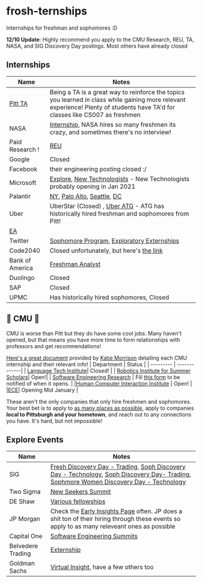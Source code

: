 # frosh-ternships
Internships for freshman and sophomores :D

**12/10 Update**: Highly recommend you apply to the CMU Research, REU, TA, NASA, and SIG Discovery Day postings. Most others have already closed


## Internships
| Name  |    Notes |
|---|-------------|
|[Pitt TA](https://cfopitt.taleo.net/careersection/pitt_student_int/jobdetail.ftl?job=20005570&tz=GMT-05%3A00&tzname=America%2FNew_York) | Being a TA is a great way to reinforce the topics you learned in class while gaining more relevant experience! Plenty of students have TA'd for classes like CS007 as freshmen |
| NASA | [Internship](https://nasa.force.com/s/login/), NASA hires so many freshmen its crazy, and sometimes there's no interview!|
| Paid Research ! | [REU](https://www.nsf.gov/crssprgm/reu/reu_search.jsp)|
|Google | Closed |
|Facebook |   their engineering posting closed :/ |
|Microsoft| [Explore](https://careers.microsoft.com/students/us/en/usexploremicrosoftprogram), [New Technologists](https://newtechnologists.com/) - New Technologists probably opening in Jan 2021 |
| Palantir | [NY](https://jobs.lever.co/palantir/1a13a5e8-dc42-4655-a5de-dbc120763f1e), [Palo Alto](https://jobs.lever.co/palantir/09e872da-508a-4581-804e-1da312c718e4), [Seattle](https://jobs.lever.co/palantir/1009258f-f81e-4ed9-b73c-be64c8b03b5c), [DC](https://jobs.lever.co/palantir/667ad245-0eb8-44da-b29c-791c2fa081d3)  |
|Uber| UberStar (Closed) , [Uber ATG](https://www.uber.com/global/en/careers/list/62849/) - ATG has historically hired freshman and sophomores from Pitt! |
|[EA](https://ea.gr8people.com/jobs/162806/pathfinder-intern-software-engineer) | |
|Twitter | [Sophomore Program](https://twitteracademy21.splashthat.com/), [Exploratory Externships](https://uronsiteexperiences21.splashthat.com/) | 
| Code2040| Closed unfortunately, but here's [the link](http://www.code2040.org/fellows-program) |
|Bank of America | [Freshman Analyst](https://campus.bankofamerica.com/careers/Global-Technology-Freshman-Summer-Analyst-Program-US.html) | 
|Duolingo | Closed |
|SAP | Closed | 
| UPMC | Has historically hired sophomores, Closed |

## 🌟 CMU 🌟
CMU is worse than Pitt but they do have some cool jobs. Many haven't opened, but that means you have more time to form relationships with professors and get recommendations!  

[Here's a great document](https://drive.google.com/file/d/1xI-krdfT2QbaXbNno4jjaptXRjmXcHBX/view) provided by [Katie Morrison](https://www.linkedin.com/in/katelyncmorrison98/) detailing each CMU internship and their relevant info!
| Department | Status |
| --------- | -------------|
| [Language Tech Institute](https://www.lti.cs.cmu.edu/news/language-technologies-institute-summer-internships-2021)| Closed! |
| [Robotics Institute for Summer Scholars](https://riss.ri.cmu.edu/apply/)| Open!|
| [Software Engineering Research](https://www.cmu.edu/scs/isr/reuse/) | Fill [this form](https://docs.google.com/forms/d/e/1FAIpQLSfg9giSilpyii-mw2niw3bjDov5SzGeE5VTjVJuAik8Vkxg3g/viewform) to be notified of when it opens. |
|[Human Computer Interaction Institute](https://www.hcii.cmu.edu/news/2020/hcii-seeks-researchers-summer-2021-program) | Open! | 
|[ECE](https://www.ece.cmu.edu/academics/bs-in-ece/summer-internship.html)| Opening Mid January |


These aren't the only companies that only hire freshmen and sophomores. Your best bet is to apply to [as many places as possible](https://github.com/Pitt-CSC/Summer2021-Internships), apply to companies **local to Pittsburgh and your hometown**, and reach out to any connections you have. It's hard, but not impossible!

## Explore Events
| Name  |    Notes |
|---|-------------|
|SIG | [Fresh Discovery Day - Trading](https://careers.sig.com/job/SUSQA004Y5163/Freshman-Discovery-Day), [Soph Discovery Day - Technology](https://careers.sig.com/job/SUSQA004Y5122), [Soph Discovery Day- Trading](https://careers.sig.com/job/SUSQA004Y5062/Sophomore-Discovery-Day-Trading), [Sophmore Women Discovery Day - Technology](https://careers.sig.com/job/SUSQA004Y5146/Sophomore-Discovery-Day-for-Women-Technology)|
| Two Sigma | [New Seekers Summit](https://careers.twosigma.com/careers/UniversityJobDetail?jobId=7390) | 
| DE Shaw | [Various fellowships](https://fellowships.deshaw.com) |
| JP Morgan | Check the [Early Insights Page](https://careers.jpmorgan.com/us/en/students/programs) often. JP does a shit ton of their hiring through these events so apply to as many releveant ones as possible | 
| Capital One | [Software Engineering Summits](https://campus.capitalone.com/summits/) |
| Belvedere Trading | [Externship](http://www.belvederetrading.com/externships) |
| Goldman Sachs | [Virtual Insight](https://www.goldmansachs.com/careers/students/programs/americas/undergrad-virtual-insight-series.html), have a few others too |

